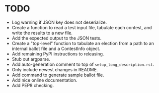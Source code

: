 TODO
====

* Log warning if JSON key does not deserialize.
* Create a function to read a test input file, tabulate each contest,
  and write the results to a new file.
* Add the expected output to the JSON tests.
* Create a "top-level" function to tabulate an election from a path to
  an internal ballot file and a ContestInfo object.
* Add remaining PyPI instructions to releasing.
* Stub out argparse.
* Add auto-generation comment to top of `setup_long_description.rst`.
* Only include newest changes in README.
* Add command to generate sample ballot file.
* Add nice online documentation.
* Add PEP8 checking.
